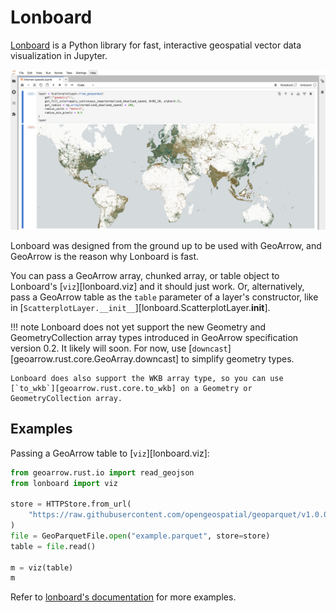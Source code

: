 # Lonboard

[Lonboard][lonboard_docs] is a Python library for fast, interactive geospatial vector data visualization in Jupyter.

[![](https://raw.githubusercontent.com/developmentseed/lonboard/main/assets/hero-image.jpg)][lonboard_docs]

Lonboard was designed from the ground up to be used with GeoArrow, and GeoArrow is the reason why Lonboard is fast.

You can pass a GeoArrow array, chunked array, or table object to Lonboard's [`viz`][lonboard.viz] and it should just work. Or, alternatively, pass a GeoArrow table as the `table` parameter of a layer's constructor, like in [`ScatterplotLayer.__init__`][lonboard.ScatterplotLayer.__init__].

!!! note
    Lonboard does not yet support the new Geometry and GeometryCollection array types introduced in GeoArrow specification version 0.2. It likely will soon. For now, use [`downcast`][geoarrow.rust.core.GeoArray.downcast] to simplify geometry types.

    Lonboard does also support the WKB array type, so you can use [`to_wkb`][geoarrow.rust.core.to_wkb] on a Geometry or GeometryCollection array.

## Examples

Passing a GeoArrow table to [`viz`][lonboard.viz]:

```py
from geoarrow.rust.io import read_geojson
from lonboard import viz

store = HTTPStore.from_url(
    "https://raw.githubusercontent.com/opengeospatial/geoparquet/v1.0.0/examples"
)
file = GeoParquetFile.open("example.parquet", store=store)
table = file.read()

m = viz(table)
m
```

Refer to [lonboard's documentation][lonboard_docs] for more examples.

[lonboard_docs]: https://developmentseed.org/lonboard/latest/
